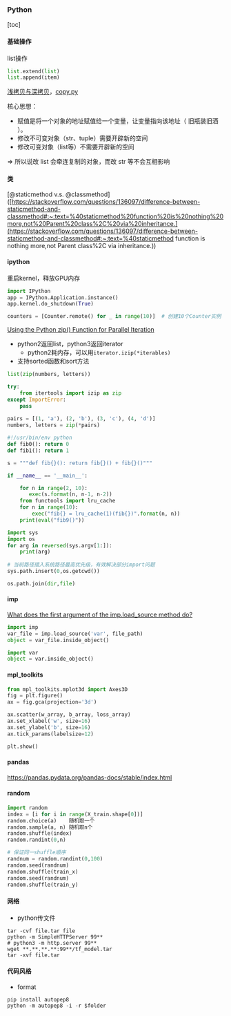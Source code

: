 ### Python

[toc]

#### 基础操作

list操作

```python
list.extend(list)
list.append(item)
```



[浅拷贝与深拷贝](https://zhuanlan.zhihu.com/p/25221086)，[copy.py](https://docs.python.org/3/library/copy.html)

核心思想：

* 赋值是将一个对象的地址赋值给一个变量，让变量指向该地址（ 旧瓶装旧酒 ）。
* 修改不可变对象（str、tuple）需要开辟新的空间
* 修改可变对象（list等）不需要开辟新的空间

=> 所以说改 list 会牵连复制的对象，而改 str 等不会互相影响



#### 类

[@staticmethod v.s. @classmethod]([https://stackoverflow.com/questions/136097/difference-between-staticmethod-and-classmethod#:~:text=%40staticmethod%20function%20is%20nothing%20more,not%20Parent%20class%2C%20via%20inheritance.](https://stackoverflow.com/questions/136097/difference-between-staticmethod-and-classmethod#:~:text=%40staticmethod function is nothing more,not Parent class%2C via inheritance.))



#### ipython

重启kernel，释放GPU内存
```python
import IPython
app = IPython.Application.instance()
app.kernel.do_shutdown(True)
```



```python
counters = [Counter.remote() for _ in range(10)]  # 创建10个Counter实例
```



[Using the Python zip() Function for Parallel Iteration](https://realpython.com/python-zip-function/)
* python2返回list，python3返回iterator
	* python2耗内存，可以用`iterator.izip(*iterables)`
* 支持sorted函数和sort方法
```python
list(zip(numbers, letters))

try:
    from itertools import izip as zip
except ImportError:
    pass
    
pairs = [(1, 'a'), (2, 'b'), (3, 'c'), (4, 'd')]
numbers, letters = zip(*pairs)
```



```python
#!/usr/bin/env python
def fib0(): return 0
def fib1(): return 1

s = """def fib{}(): return fib{}() + fib{}()"""

if __name__ == '__main__':

    for n in range(2, 10):
       exec(s.format(n, n-1, n-2))
    from functools import lru_cache
    for n in range(10):
   		exec("fib{} = lru_cache(1)(fib{})".format(n, n))
    print(eval("fib9()"))
```


```python
import sys
import os
for arg in reversed(sys.argv[1:]):
    print(arg)
    
# 当前路径插入系统路径最高优先级，有效解决部分import问题
sys.path.insert(0,os.getcwd())
```

```python
os.path.join(dir,file)
```

#### imp
[What does the first argument of the imp.load_source method do?
](https://stackoverflow.com/questions/31773310/what-does-the-first-argument-of-the-imp-load-source-method-do)
```python
import imp
var_file = imp.load_source('var', file_path)
object = var_file.inside_object()

import var
object = var.inside_object()
```

#### mpl_toolkits

```python
from mpl_toolkits.mplot3d import Axes3D
fig = plt.figure()
ax = fig.gca(projection='3d')

ax.scatter(w_array, b_array, loss_array)
ax.set_xlabel('w', size=16)
ax.set_ylabel('b', size=16)
ax.tick_params(labelsize=12)

plt.show()
```

#### pandas

https://pandas.pydata.org/pandas-docs/stable/index.html

#### random

```python
import random
index = [i for i in range(X_train.shape[0])]
random.choice(a)    随机取一个
random.sample(a, n) 随机取n个
random.shuffle(index)
random.randint(0,n)

# 保证同一shuffle顺序
randnum = random.randint(0,100)
random.seed(randnum)
random.shuffle(train_x)
random.seed(randnum)
random.shuffle(train_y)
```



#### 网络

* python传文件

```
tar -cvf file.tar file
python -m SimpleHTTPServer 99**
# python3 -m http.server 99**
wget **.**.**.**:99**/tf_model.tar
tar -xvf file.tar
```



#### 代码风格
* format

```
pip install autopep8
python -m autopep8 -i -r $folder
```